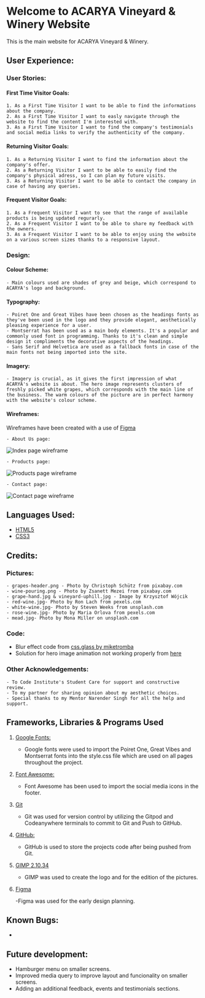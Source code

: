 <h1>Welcome to ACARYA Vineyard & Winery Website</h1>

This is the main website for ACARYA Vineyard & Winery.

## User Experience:

### User Stories:

#### First Time Visitor Goals:

    1. As a First Time Visitor I want to be able to find the informations about the company.
    2. As a First Time Visitor I want to easly navigate through the website to find the content I'm interested with.
    3. As a First Time Visitor I want to find the company's testimonials and social media links to verify the authenticity of the company.

#### Returning Visitor Goals:

    1. As a Returning Visitor I want to find the information about the company's offer.
    2. As a Returning Visitor I want to be able to easily find the company's physical adress, so I can plan my future visits.
    3. As a Returning Visitor I want to be able to contact the company in case of having any queries.

#### Frequent Visitor Goals:

    1. As a Frequent Visitor I want to see that the range of available products is being updated regurarly.
    2. As a Frequent Visitor I want to be able to share my feedback with the owners.
    3. As a Frequent Visitor I want to be able to enjoy using the website on a various screen sizes thanks to a responsive layout.

    
        
### Design:

#### Colour Scheme: 

    - Main colours used are shades of grey and beige, which correspond to ACARYA's logo and background.

 #### Typography:

    - Poiret One and Great Vibes have been chosen as the headings fonts as they've been used in the logo and they provide elegant, aesthetically pleasing experience for a user.
    - Montserrat has been used as a main body elements. It's a popular and commonly used font in programming. Thanks to it's clean and simple design it compliments the decorative aspects of the headings.
    - Sans Serif and Helvetica are used as a fallback fonts in case of the main fonts not being imported into the site.
       
#### Imagery:

    - Imagery is crucial, as it gives the first impression of what ACARYA's website is about. The hero image represents clusters of freshly picked white grapes, which corresponds with the main line of the business. The warm colours of the picture are in perfect harmony with the website's colour scheme.

#### Wireframes:

Wireframes have been created with a use of [Figma](https://www.figma.com/)

    - About Us page:

![Index page wireframe](assets/images/acarya-wireframe-about.png)

    - Products page:

![Products page wireframe](assets/images/acarya-wireframe-products.png)

    - Contact page:

![Contact page wireframe](assets/images/acarya-wireframe-contact.png)
        
## Languages Used:

- [HTML5](https://en.wikipedia.org/wiki/HTML5)
- [CSS3](https://en.wikipedia.org/wiki/CSS)

## Credits:

### Pictures:

    - grapes-header.png - Photo by Christoph Schütz from pixabay.com
    - wine-pouring.png - Photo by Zsanett Mezei from pixabay.com
    - grape-hand.jpg & vineyard-uphill.jpg - Image by Krzysztof Wójcik
    - red-wine.jpg- Photo by Ron Lach from pexels.com
    - white-wine.jpg- Photo by Steven Weeks from unsplash.com
    - rose-wine.jpg- Photo by Maria Orlova from pexels.com
    - mead.jpg- Photo by Mona Miller on unsplash.com

### Code:

- Blur effect code from [css.glass by miketromba](https://css.glass/)
- Solution for hero image animation not working properly from [here](https://blog.hubspot.com/website/css-animation-not-working)

### Other Acknowledgements:

    - To Code Institute's Student Care for support and constructive review.
    - To my partner for sharing opinion about my aesthetic choices. 
    - Special thanks to my Mentor Narender Singh for all the help and support.

## Frameworks, Libraries & Programs Used

1. [Google Fonts:](https://fonts.google.com/)

    - Google fonts were used to import the Poiret One, Great Vibes and Montserrat fonts into the style.css file which are used on all pages throughout the project.

2. [Font Awesome:](https://fontawesome.com/)

    - Font Awesome has been used to import the social media icons in the footer.

3. [Git](https://git-scm.com/)

    - Git was used for version control by utilizing the Gitpod and Codeanywhere terminals to commit to Git and Push to GitHub.
    
4. [GitHub:](https://github.com/)

    - GitHub is used to store the projects code after being pushed from Git.

5. [GIMP 2.10.34](https://www.gimp.org/)

    - GIMP was used to create the logo and for the edition of the pictures.

6. [Figma](https://www.figma.com/files/recent?fuid=1228098703522495310)

    -Figma was used for the early design planning.

## Known Bugs:

- 

## Future development:

- Hamburger menu on smaller screens.
- Improved media query to improve layout and funcionality on smaller screens.
- Adding an additional feedback, events and testimonials sections.

